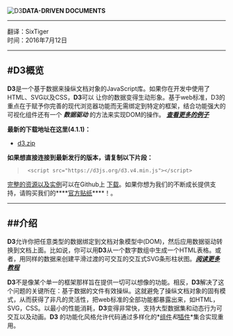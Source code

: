 ![D3](https://camo.githubusercontent.com/722a5cc12c7d40231ebeb8ca6facdc8547e2abf7/68747470733a2f2f64336a732e6f72672f6c6f676f2e737667)**DATA-DRIVEN DOCUMENTS**   

---
翻译：SixTiger   
时间：2016年7月12日

---
#D3概览
---
**D3**是一个基于数据来操纵文档对象的JavaScript库。如果你在开发中使用了HTML、SVG以及CSS，**D3**可以   让你的数据变得生动形象。基于web标准，D3的重点在于赋予你完善的现代浏览器功能而无需绑定到特定的框架，结合功能强大的可视化组件还有一个 ***数据驱动*** 的方法来实现DOM的操作。   ***[查看更多的例子](https://github.com/d3/d3/wiki/Gallery)***

**最新的下载地址在这里(4.1.1)：**                                
   
* [d3.zip](https://github.com/d3/d3/releases/download/v4.1.1/d3.zip )
   
 **如果想直接连接到最新发行的版本，请复制以下片段：**  
 >      <script src="https://d3js.org/d3.v4.min.js"></script>   
 
 
    
 [完整的资源以及实例](https://github.com/d3/d3)可以在Github上 [下载](https://github.com/d3/d3/zipball/master)。如果你想为我们的不断成长提供支持，请购买我们的****[官方贴纸](https://www.stickermule.com/user/1070696243/stickers)****！。

---
##介绍
---
**D3**允许你把任意类型的数据绑定到文档对象模型中(DOM)，然后应用数据驱动转换到文档上面。比如说，你可以用**D3**从一个数字数组中生成一个HTML表格。或者，用同样的数据来创建平滑过渡的可交互的交互式SVG条形柱状图。***[阅读更多教程](https://github.com/d3/d3/wiki/Tutorials)***  
   
**D3**不是像某个单一的框架那样旨在提供一切可以想像的功能。相反，**D3**解决了这个问题的关键所在：基于数据的文件有效操纵。这就避免了操纵文档对象的固有模式，从而获得了非凡的灵活性，把web标准的全部功能都暴露出来，如HTML，SVG，CSS。以最小的性能消耗，**D3**变得非常快，支持大型数据集和动态行为可交互以及动画。**D3** 的功能化风格允许代码通过多样化的*[组件](https://github.com/d3/d3/wiki/API-Reference)*和*[插件](https://github.com/d3/d3-plugins)*集合实现重用。